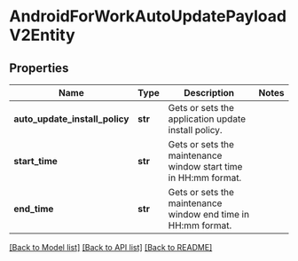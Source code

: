 # AndroidForWorkAutoUpdatePayloadV2Entity

## Properties
Name | Type | Description | Notes
------------ | ------------- | ------------- | -------------
**auto_update_install_policy** | **str** | Gets or sets the application update install policy. | 
**start_time** | **str** | Gets or sets the maintenance window start time in HH:mm format. | 
**end_time** | **str** | Gets or sets the maintenance window end time in HH:mm format. | 

[[Back to Model list]](../README.md#documentation-for-models) [[Back to API list]](../README.md#documentation-for-api-endpoints) [[Back to README]](../README.md)


